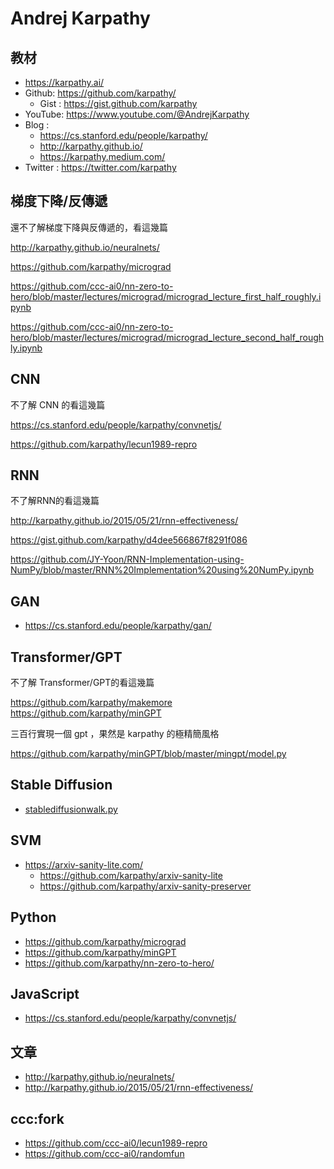# Andrej Karpathy

## 教材

* https://karpathy.ai/
* Github: https://github.com/karpathy/
    * Gist : https://gist.github.com/karpathy
* YouTube: https://www.youtube.com/@AndrejKarpathy
* Blog : 
    * https://cs.stanford.edu/people/karpathy/
    * http://karpathy.github.io/
    * https://karpathy.medium.com/
* Twitter : https://twitter.com/karpathy

## 梯度下降/反傳遞

還不了解梯度下降與反傳遞的，看這幾篇

http://karpathy.github.io/neuralnets/

https://github.com/karpathy/micrograd

https://github.com/ccc-ai0/nn-zero-to-hero/blob/master/lectures/micrograd/micrograd_lecture_first_half_roughly.ipynb

https://github.com/ccc-ai0/nn-zero-to-hero/blob/master/lectures/micrograd/micrograd_lecture_second_half_roughly.ipynb

## CNN

不了解 CNN 的看這幾篇

https://cs.stanford.edu/people/karpathy/convnetjs/

https://github.com/karpathy/lecun1989-repro

## RNN

不了解RNN的看這幾篇

http://karpathy.github.io/2015/05/21/rnn-effectiveness/

https://gist.github.com/karpathy/d4dee566867f8291f086

https://github.com/JY-Yoon/RNN-Implementation-using-NumPy/blob/master/RNN%20Implementation%20using%20NumPy.ipynb

## GAN

* https://cs.stanford.edu/people/karpathy/gan/

## Transformer/GPT

不了解 Transformer/GPT的看這幾篇

https://github.com/karpathy/makemore
https://github.com/karpathy/minGPT

三百行實現一個 gpt ，果然是 karpathy 的極精簡風格

https://github.com/karpathy/minGPT/blob/master/mingpt/model.py

## Stable Diffusion

* [stablediffusionwalk.py](https://gist.github.com/karpathy/00103b0037c5aaea32fe1da1af553355)

## SVM

* https://arxiv-sanity-lite.com/
    * https://github.com/karpathy/arxiv-sanity-lite
    * https://github.com/karpathy/arxiv-sanity-preserver


## Python

* https://github.com/karpathy/micrograd
* https://github.com/karpathy/minGPT
* https://github.com/karpathy/nn-zero-to-hero/


## JavaScript

* https://cs.stanford.edu/people/karpathy/convnetjs/

## 文章

* http://karpathy.github.io/neuralnets/
* http://karpathy.github.io/2015/05/21/rnn-effectiveness/

## ccc:fork

* https://github.com/ccc-ai0/lecun1989-repro
* https://github.com/ccc-ai0/randomfun